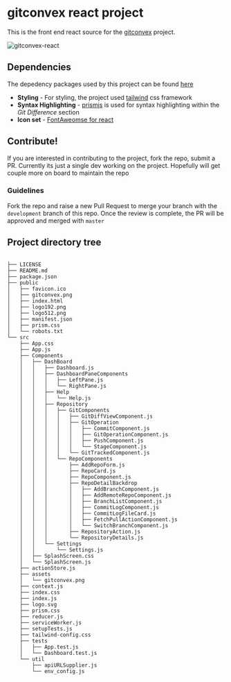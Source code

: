 # gitconvex react project
This is the front end react source for the [gitconvex](https://github.com/neel1996/gitconvex-package) project.

![gitconvex-react](https://user-images.githubusercontent.com/47709856/87220396-e72df380-c380-11ea-9b2b-e156402842bb.png)

## Dependencies

The depedency packages used by this project can be found [here](https://github.com/neel1996/gitconvex/network/dependencies)

- **Styling** - For styling, the project used [tailwind]() css framework 
- **Syntax Highlighting** - [prismjs](https://github.com/PrismJS/prism) is used for syntax highlighting within the *Git Difference* section
- **Icon set** - [FontAweomse for react](https://github.com/FortAwesome/Font-Awesome)

## Contribute!

If you are interested in contributing to the project, fork the repo, submit a PR. Currently its just a single dev working on the project. Hopefully will get couple more on board to maintain the repo

### Guidelines 

Fork the repo and raise a new Pull Request to merge your branch with the `development` branch of this repo. Once the review is complete, the PR will be approved and merged with `master`

## Project directory tree

```

├── LICENSE
├── README.md
├── package.json
├── public
│   ├── favicon.ico
│   ├── gitconvex.png
│   ├── index.html
│   ├── logo192.png
│   ├── logo512.png
│   ├── manifest.json
│   ├── prism.css
│   └── robots.txt
└── src
    ├── App.css
    ├── App.js
    ├── Components
    │   ├── DashBoard
    │   │   ├── Dashboard.js
    │   │   ├── DashboardPaneComponents
    │   │   │   ├── LeftPane.js
    │   │   │   └── RightPane.js
    │   │   ├── Help
    │   │   │   └── Help.js
    │   │   ├── Repository
    │   │   │   ├── GitComponents
    │   │   │   │   ├── GitDiffViewComponent.js
    │   │   │   │   ├── GitOperation
    │   │   │   │   │   ├── CommitComponent.js
    │   │   │   │   │   ├── GitOperationComponent.js
    │   │   │   │   │   ├── PushComponent.js
    │   │   │   │   │   └── StageComponent.js
    │   │   │   │   └── GitTrackedComponent.js
    │   │   │   └── RepoComponents
    │   │   │       ├── AddRepoForm.js
    │   │   │       ├── RepoCard.js
    │   │   │       ├── RepoComponent.js
    │   │   │       ├── RepoDetailBackdrop
    │   │   │       │   ├── AddBranchComponent.js
    │   │   │       │   ├── AddRemoteRepoComponent.js
    │   │   │       │   ├── BranchListComponent.js
    │   │   │       │   ├── CommitLogComponent.js
    │   │   │       │   ├── CommitLogFileCard.js
    │   │   │       │   ├── FetchPullActionComponent.js
    │   │   │       │   └── SwitchBranchComponent.js
    │   │   │       ├── RepositoryAction.js
    │   │   │       └── RepositoryDetails.js
    │   │   └── Settings
    │   │       └── Settings.js
    │   ├── SplashScreen.css
    │   └── SplashScreen.js
    ├── actionStore.js
    ├── assets
    │   └── gitconvex.png
    ├── context.js
    ├── index.css
    ├── index.js
    ├── logo.svg
    ├── prism.css
    ├── reducer.js
    ├── serviceWorker.js
    ├── setupTests.js
    ├── tailwind-config.css
    ├── tests
    │   ├── App.test.js
    │   └── Dashboard.test.js
    └── util
        ├── apiURLSupplier.js
        └── env_config.js

```

